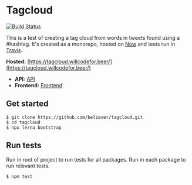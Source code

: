 # Tagcloud

[![Build Status](https://travis-ci.com/believer/tagcloud.svg?branch=master)](https://travis-ci.com/believer/tagcloud)

This is a test of creating a tag cloud from words in tweets found using a #hashtag. It's created as a monorepo, hosted on [Now](https://zeit.co/now) and tests run in [Travis](https://travis-ci.com/believer/tagcloud).

**Hosted:**
[https://tagcloud.willcodefor.beer/](https://tagcloud.willcodefor.beer/)

- **API:** [API](https://github.com/believer/tagcloud/tree/master/packages/api)
- **Frontend:** [Frontend](https://github.com/believer/tagcloud/tree/master/packages/frontend)

## Get started

```
$ git clone https://github.com/believer/tagcloud.git
$ cd tagcloud
$ npx lerna bootstrap
```

## Run tests

Run in root of project to run tests for all packages. Run in each package to run relevant tests.

```
$ npm test
```
